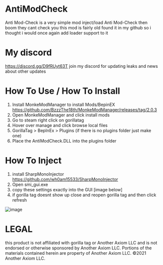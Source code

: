 # AntiModCheck
Anti Mod-Check is a very simple mod inject/load Anti Mod-Check then boom they cant check you this mod is fairly old found it in my github so i thought i would once again add loader support to it

# My discord
https://discord.gg/D9fRUyt63T
join my discord for updating leaks and news about other updates

# How To Use / How To Install
1. Install MonkeModManager to install Mods/BepinEX
https://github.com/BzzzThe18th/MonkeModManager/releases/tag/2.0.3
2. Open MonkeModManager and click install mods
3. Go to steam right click on gorillatag
4. Hover over manage and click browse local files
5. GorillaTag > BepInEx > Plugins (if there is no plugins folder just make one)
6. Place the AntiModCheck.DLL into the plugins folder

# How To Inject
1. install SharpMonoInjector https://github.com/wh0am15533/SharpMonoInjector
2. Open smi_gui.exe
3. copy these settings exactly into the GUI [image below]
5. if gorilla tag doesnt show up close and reopen gorilla tag and then click refresh

![image](https://github.com/user-attachments/assets/6a87c850-ba9e-4e98-892c-45eabcc01b83)


# LEGAL
this product is not affiliated with gorilla tag or 
Another Axiom LLC and is not endorsed or
otherwise sponsored by Another Axiom LLC.
Portions of the materials contained herein are 
property of Another Axiom LLC. ©2021 Another 
Axiom LLC.

